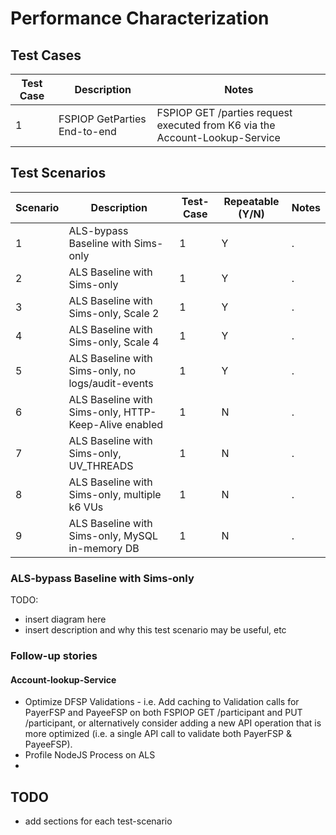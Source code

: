 # Performance Characterization

## Test Cases

Test Case | Description | Notes
---------|----------|---------
 1 | FSPIOP GetParties End-to-end | FSPIOP GET /parties request executed from K6 via the Account-Lookup-Service

## Test Scenarios

Scenario | Description | Test-Case | Repeatable (Y/N) | Notes
---------|----------|---------|---------|---------
 1 | ALS-bypass Baseline with Sims-only | 1 | Y | .
 2 | ALS Baseline with Sims-only | 1 | Y | .
 3 | ALS Baseline with Sims-only, Scale 2 | 1 | Y | .
 4 | ALS Baseline with Sims-only, Scale 4 | 1 | Y | .
 5 | ALS Baseline with Sims-only, no logs/audit-events | 1 | Y | .
 6 | ALS Baseline with Sims-only, HTTP-Keep-Alive enabled | 1 | N | .
 7 | ALS Baseline with Sims-only, UV_THREADS | 1 | N | .
 8 | ALS Baseline with Sims-only, multiple k6 VUs | 1 | N | .
 9 | ALS Baseline with Sims-only, MySQL in-memory DB | 1 | N | .

### ALS-bypass Baseline with Sims-only

TODO:

- insert diagram here
- insert description and why this test scenario may be useful, etc

### Follow-up stories

#### Account-lookup-Service

- Optimize DFSP Validations - i.e. Add caching to Validation calls for PayerFSP and PayeeFSP on both FSPIOP GET /participant and PUT /participant, or alternatively consider adding a new API operation that is more optimized (i.e. a single API call to validate both PayerFSP & PayeeFSP).
- Profile NodeJS Process on ALS
- 

## TODO

- add sections for each test-scenario
